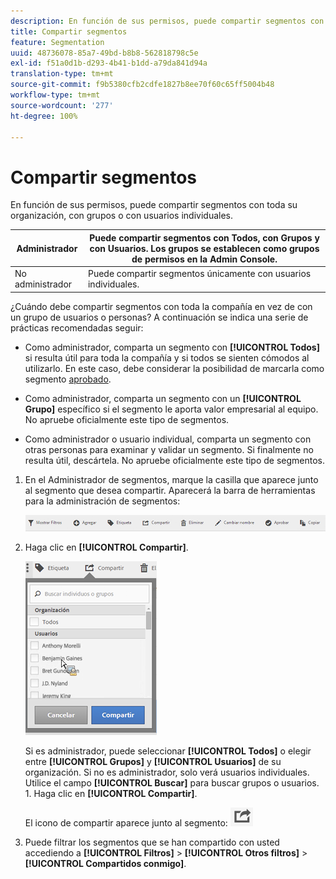 ```yaml
---
description: En función de sus permisos, puede compartir segmentos con toda su organización, con grupos o con usuarios individuales.
title: Compartir segmentos
feature: Segmentation
uuid: 48736078-85a7-49bd-b8b8-562818798c5e
exl-id: f51a0d1b-d293-4b41-b1dd-a79da841d94a
translation-type: tm+mt
source-git-commit: f9b5380cfb2cdfe1827b8ee70f60c65ff5004b48
workflow-type: tm+mt
source-wordcount: '277'
ht-degree: 100%

---
```


# Compartir segmentos

En función de sus permisos, puede compartir segmentos con toda su organización, con grupos o con usuarios individuales.

| Administrador | Puede compartir segmentos con Todos, con Grupos y con Usuarios. Los grupos se establecen como grupos de permisos en la Admin Console. |
|---|---|
| No administrador | Puede compartir segmentos únicamente con usuarios individuales. |

¿Cuándo debe compartir segmentos con toda la compañía en vez de con un grupo de usuarios o personas? A continuación se indica una serie de prácticas recomendadas seguir:

* Como administrador, comparta un segmento con **[!UICONTROL Todos]** si resulta útil para toda la compañía y si todos se sienten cómodos al utilizarlo. En este caso, debe considerar la posibilidad de marcarla como segmento [aprobado](/help/components/segmentation/segmentation-workflow/seg-approve.md).

* Como administrador, comparta un segmento con un **[!UICONTROL Grupo]** específico si el segmento le aporta valor empresarial al equipo. No apruebe oficialmente este tipo de segmentos.
* Como administrador o usuario individual, comparta un segmento con otras personas para examinar y validar un segmento. Si finalmente no resulta útil, descártela. No apruebe oficialmente este tipo de segmentos.

1. En el Administrador de segmentos, marque la casilla que aparece junto al segmento que desea compartir. Aparecerá la barra de herramientas para la administración de segmentos:

   ![](assets/segment_mgmt_toolbar.png)

1. Haga clic en **[!UICONTROL Compartir]**.

   ![](assets/sharing_segments.png)

   Si es administrador, puede seleccionar **[!UICONTROL Todos]** o elegir entre **[!UICONTROL Grupos]** y **[!UICONTROL Usuarios]** de su organización. Si no es administrador, solo verá usuarios individuales. Utilice el campo **[!UICONTROL Buscar]** para buscar grupos o usuarios. 1. Haga clic en **[!UICONTROL Compartir]**.

   El icono de compartir aparece junto al segmento:  ![](assets/share_icon.png)

1. Puede filtrar los segmentos que se han compartido con usted accediendo a **[!UICONTROL Filtros]** > **[!UICONTROL Otros filtros]** > **[!UICONTROL Compartidos conmigo]**.
